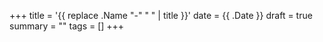 +++
title = '{{ replace .Name "-" " " | title }}'
date = {{ .Date }}
draft = true
summary = ""
tags = []
+++
